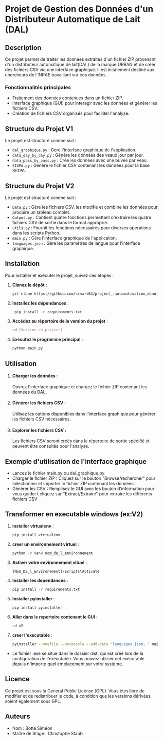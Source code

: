 # Projet de Gestion des Données d'un Distributeur Automatique de Lait (DAL)

## Description

Ce projet permet de traiter les données extraites d'un fichier ZIP provenant d'un distributeur automatique de lait(DAL) de la marque URBAN et de créer des fichiers CSV via une interface graphique. Il est initalement destiné aux chercheurs de l'INRAE travaillant sur ces données. 

### Fonctionnalités principales

- Traitement des données contenues dans un fichier ZIP.
- Interface graphique (GUI) pour interagir avec les données et générer les fichiers CSV.
- Création de fichiers CSV organisés pour faciliter l'analyse.

## Structure du Projet V1

Le projet est structuré comme suit :

- `dal_graphique.py` : Gère l'interface graphique de l'application.
- `data_day_by_day.py` : Génère les données des veaux jour par jour.
- `data_pass_by_pass.py` : Crée les données avec une buvée par veau.
- `SIGPA.py` : Génère le fichier CSV contenant les données pour la base SIGPA.

## Structure du Projet V2

Le projet est structuré comme suit :

- `Data.py` : Gère les fichiers CSV, les modifie et combine les données pour produire un tableau complet.
- `Output.py` : Contient quatre fonctions permettant d'extraire les quatre fichiers CSV de sortie dans le format approprié.
- `utils.py` : Fournit les fonctions nécessaires pour diverses opérations dans les scripts Python.
- `main.py` : Gère l'interface graphique de l'application.
- `languages.json` : Gère les paramètres de langue pour l'interface graphique.

## Installation

Pour installer et exécuter le projet, suivez ces étapes :

1. **Clonez le dépôt** :
   ```bash
   git clone https://github.com/simard63/project_-automatisation_donn-es_DAL.git
2. **Installez les dépendances** :
   ```bash
    pip install -r requirements.txt
3. **Accédez au répertoire de la version du projet** :
   ```bash
   cd [Version_du_project]
4. **Exécutez le programme principal** :
   ```bash
   python main.py

## Utilisation

1. #### Charger les données :

   Ouvrez l'interface graphique et chargez le fichier ZIP contenant les données du DAL.

2. #### Générer les fichiers CSV :

   Utilisez les options disponibles dans l'interface graphique pour générer les fichiers CSV nécessaires.

3. #### Explorer les fichiers CSV :

   Les fichiers CSV seront créés dans le répertoire de sortie spécifié et peuvent être consultés pour l'analyse.
   
## Exemple d'utilisation de l'interface graphique
-  Lancez le fichier main.py ou dal_graphique.py.
-	Charger le fichier ZIP : Cliquez sur le bouton "Browse/rechercher" pour sélectionner et importer le fichier ZIP contenant les données.
-	Générer les CSV : Remplisez le GUI avec les bouton d’information pour vous guider t cliquez sur "Extract/Extraire" pour extraire les differents fichiers CSV

## Transformer en executable windows (ex:V2)
1. **installer virtualenv** :
   ```bash
   pip install virtualenv
1. **creer un environnement virtuel** :
   ```bash
   python -m venv nom_de_l_environnement
1. **Activer votre environnement vituel** :
   ```bash
   [Nom_DE_l_Environement]\Scripts\Activate
1. **Installer les dependances** :
   ```bash
   pip install -r requirements.txt
1. **Installer pyinstaller** :
   ```bash
   pip install pyinstaller
2. **Aller dans le repertoire contenant le GUI** :
   ```bash
   cd v2
3. **creer l'executable** :
   ```bash
   pyinstaller --onefile --noconsole --add-data "languages.json;." main.py
   
- Le fichier .exe se situe dans le dossier dist, qui est créé lors de la configuration de l'exécutable. Vous pouvez utiliser cet exécutable depuis n'importe quel emplacement sur votre système.

  


## Licence

Ce projet est sous la General Public License (GPL). Vous êtes libre de modifier et de redistribuer le code, à condition que les versions dérivées soient également sous GPL.

## Auteurs

- Nom : Botté Siméon
- Maître de Stage : Christophe Staub

